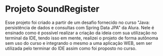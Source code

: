 <h1>Projeto SoundRegister</h1>
<p>Esse projeto foi criado a partir de um desafio fornecido no curso "Java: persistência de dados e consultas com Spring Data JPA" da Alura. Nele é ensinado como é possível realizar a criação da ideia com sua utilização no terminal da IDE, tendo isso em mente, realizei o projeto de forma autônoma sem uso do curso e integrando o mesmo a uma aplicação WEB, sem ser utilizada pelo terminar do IDE assim como foi proposto no curso.</p>
